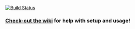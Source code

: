 [![Build Status](https://ci.consulo.io/job/consulo-unity3d/badge/icon)](https://ci.consulo.io/job/consulo-unity3d/)

### [Check-out the wiki](https://github.com/consulo/consulo-unity3d/wiki) for help with setup and usage!
